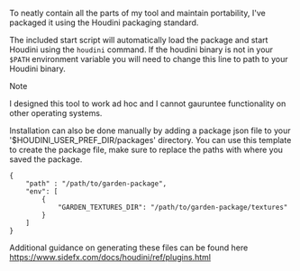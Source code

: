 To neatly contain all the parts of my tool and maintain portability, I've packaged it using the Houdini packaging standard.

The included start script will automatically load the package and start Houdini using the ```houdini``` command.
If the houdini binary is not in your ```$PATH``` environment variable you will need to change this line to path to your Houdini binary.
> [!NOTE]
> I designed this tool to work ad hoc and I cannot gauruntee functionality on other operating systems.

Installation can also be done manually by adding a package json file to your '$HOUDINI_USER_PREF_DIR/packages' directory.
You can use this template to create the package file, make sure to replace the paths with where you saved the package.

```
{
    "path" : "/path/to/garden-package",
    "env": [
        {
            "GARDEN_TEXTURES_DIR": "/path/to/garden-package/textures"
        }
    ]
}
```

Additional guidance on generating these files can be found here
https://www.sidefx.com/docs/houdini/ref/plugins.html
